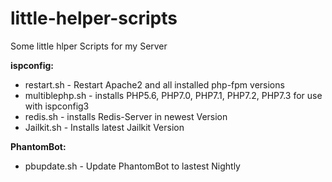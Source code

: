 # little-helper-scripts

Some little hlper Scripts for my Server

**ispconfig:**
* restart.sh          - Restart Apache2 and all installed php-fpm versions
* multiblephp.sh      - installs PHP5.6, PHP7.0, PHP7.1, PHP7.2, PHP7.3 for use with ispconfig3
* redis.sh            - installs Redis-Server in newest Version
* Jailkit.sh          - Installs latest Jailkit Version

**PhantomBot:**
* pbupdate.sh         - Update PhantomBot to lastest Nightly
